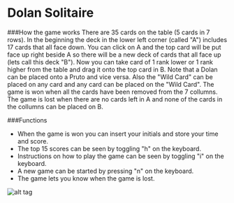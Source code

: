 Dolan Solitaire
======
###How the game works
There are 35 cards on the table (5 cards in 7 rows).
In the beginning the deck in the lower left corner
(called "A") includes 17 cards that all face down.
You can click on A and the top card will be put face up
right beside A so there will be a new deck of cards that
all face up (lets call this deck "B").
Now you can take card of 1 rank lower or 1 rank higher
from the table and drag it onto the top card in B.
Note that a Dolan can be placed onto a Pruto 
and vice versa.
Also the "Wild Card" can be placed on any card and
any card can be placed on the "Wild Card".
The game is won when all the cards have been removed from the 7 collumns.
The game is lost when there are no cards left in A and none of the cards in 
the collumns can be placed on B.

###Functions
- When the game is won you can insert your initials and store your time and score. 
- The top 15 scores can be seen by toggling "h" on the keyboard.
- Instructions on how to play the game can be seen by toggling "i" on the keyboard.
- A new game can be started by pressing "n" on the keyboard.
- The game lets you know when the game is lost.


![alt tag](http://i240.photobucket.com/albums/ff100/turta_/Dolan_zpsb6cce32d.png?t=1396540766)
